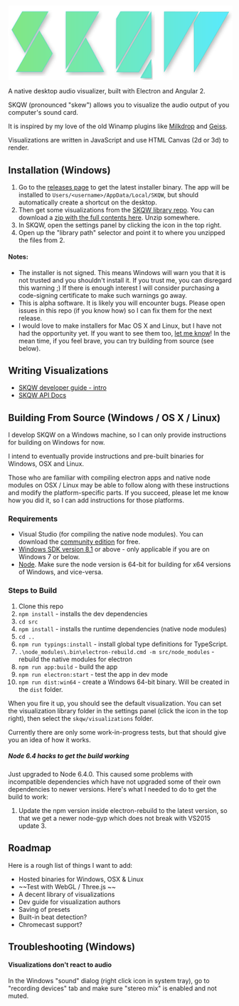 ![SKQW Logo](src/assets/images/logo.png)

A native desktop audio visualizer, built with Electron and Angular 2.

SKQW (pronounced "skew") allows you to visualize the audio output of you computer's sound card. 

It is inspired by my love of the old Winamp plugins like [Milkdrop](https://www.google.com/search?tbm=isch&q=milkdrop+plugin+visualization) and [Geiss](https://www.google.com/search?q=geiss+plugin+visualization&tbm=isch).

Visualizations are written in JavaScript and use HTML Canvas (2d or 3d) to render.

## Installation (Windows)

1. Go to the [releases page](https://github.com/michaelbromley/skqw/releases) to get the latest installer binary. The app will be installed to `Users/<username>/AppData/Local/SKQW`, but should automatically create a shortcut on the desktop.
2. Then get some visualizations from the [SKQW library repo](https://github.com/michaelbromley/skqw-library). You can download a [zip with the full contents here](https://github.com/michaelbromley/skqw-library/archive/master.zip). Unzip somewhere.
3. In SKQW, open the settings panel by clicking the icon in the top right.
4. Open up the "library path" selector and point it to where you unzipped the files from 2.

#### Notes:
* The installer is not signed. This means Windows will warn you that it is not trusted and you shouldn't install it. If you trust me, you can disregard this warning ;) If there is enough interest I will consider purchasing a code-signing certificate to make such warnings go away.
* This is alpha software. It is likely you will encounter bugs. Please open issues in this repo (if you know how) so I can fix them for the next release.
* I would love to make installers for Mac OS X and Linux, but I have not had the opportunity yet. If you want to see them too, [let me know](https://twitter.com/michlbrmly)! In the mean time, if you feel brave, you can try building from source (see below).


## Writing Visualizations

- [SKQW developer guide - intro](./docs/dev-guide.md)
- [SKQW API Docs](./docs/api.md)

## Building From Source (Windows / OS X / Linux)

I develop SKQW on a Windows machine, so I can only provide instructions for building on Windows for now. 

I intend to eventually provide instructions and pre-built binaries for Windows, OSX and Linux.

Those who are familiar with compiling electron apps and native node modules on OSX / Linux may be able to follow along with these instructions and modify the platform-specific parts. If you succeed, please let me know how you did it, so I can add instructions for those platforms.

### Requirements

- Visual Studio (for compiling the native node modules). You can download the [community edition](https://www.visualstudio.com/en-us/products/visual-studio-community-vs.aspx) for free.
- [Windows SDK version 8.1](https://developer.microsoft.com/en-us/windows/downloads/windows-8-1-sdk) or above - only applicable if you are on Windows 7 or below.
- [Node](https://nodejs.org/en/). Make sure the node version is 64-bit for building for x64 versions of Windows, and vice-versa.

### Steps to Build

1. Clone this repo
2. `npm install` - installs the dev dependencies
3. `cd src`
4. `npm install` - installs the runtime dependencies (native node modules)
5. `cd ..`
7. `npm run typings:install` - install global type definitions for TypeScript.
6. `.\node_modules\.bin\electron-rebuild.cmd -m src/node_modules` - rebuild the native modules for electron
7. `npm run app:build` - build the app
8. `npm run electron:start` - test the app in dev mode
9. `npm run dist:win64` - create a Windows 64-bit binary. Will be created in the `dist` folder.

When you fire it up, you should see the default visualization. You can set the visualization library folder in the settings panel (click the icon in the top right), then select the `skqw/visualizations` folder.

Currently there are only some work-in-progress tests, but that should give you an idea of how it works.

##### Node 6.4 hacks to get the build working

Just upgraded to Node 6.4.0. This caused some problems with incompatible dependencies which have not upgraded some of
their own dependencies to newer versions. Here's what I needed to do to get the build to work:

1. Update the npm version inside electron-rebuild to the latest version, so that we get a newer node-gyp which
does not break with VS2015 update 3.

## Roadmap

Here is a rough list of things I want to add:

- Hosted binaries for Windows, OSX & Linux
- ~~Test with WebGL / Three.js ~~
- A decent library of visualizations
- Dev guide for visualization authors
- Saving of presets
- Built-in beat detection?
- Chromecast support? 

## Troubleshooting (Windows)

#### Visualizations don't react to audio
In the Windows "sound" dialog (right click icon in system tray), go to "recording devices" tab and make sure "stereo mix" is enabled and not muted.
